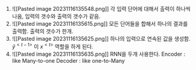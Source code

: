 
1) ![[Pasted image 20231116135548.png]]
   각 입력 단어에 대해서 출력이 하나씩 나옴, 입력의 갯수와 출력의 갯수가 같음.
2) ![[Pasted image 20231116135615.png]]
   모든 단어들을 합해서 하나의 결과를 출력함. 출력의 갯수가 한개.
3) ![[Pasted image 20231116135625.png]]
   하나의 입력으로 연속된 값을 생성함.
   $\hat y^{<t-1>}$ 이 $x^{<t>}$ 역할을 하게 된다.
4) ![[Pasted image 20231116135635.png]]
   RNN을 두개 사용한다.
   Encoder : like Many-to-one
   Decoder : like one-to-Many

